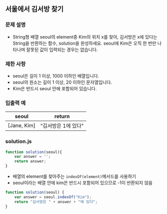 ## 서울에서 김서방 찾기

### 문제 설명
- String형 배열 seoul의 element중 Kim의 위치 x를 찾아, 김서방은 x에 있다는 String을 반환하는 함수, solution을 완성하세요. seoul에 Kim은 오직 한 번만 나타나며 잘못된 값이 입력되는 경우는 없습니다.

### 제한 사항
- seoul은 길이 1 이상, 1000 이하인 배열입니다.
- seoul의 원소는 길이 1 이상, 20 이하인 문자열입니다.
- Kim은 반드시 seoul 안에 포함되어 있습니다.

### 입출력 예
seoul|return
|----|--------|
[Jane, Kim]|"김서방은 1에 있다"

### solution.js
````javascript
function solution(seoul){
    var answer = '';
    return answer;
}
````

- 배열의 element를 찾아주는 <code>indexOf(element)</code>메서드를 사용하기
- seoul이라는 배열 안에 kim은 반드시 포함되어 있으므로 -1이 반환되지 않음

````javascript
function solution(seoul) {
    var answer = seoul.indexOf("Kim");
    return "김서방은 " + answer + "에 있다";
}
````
